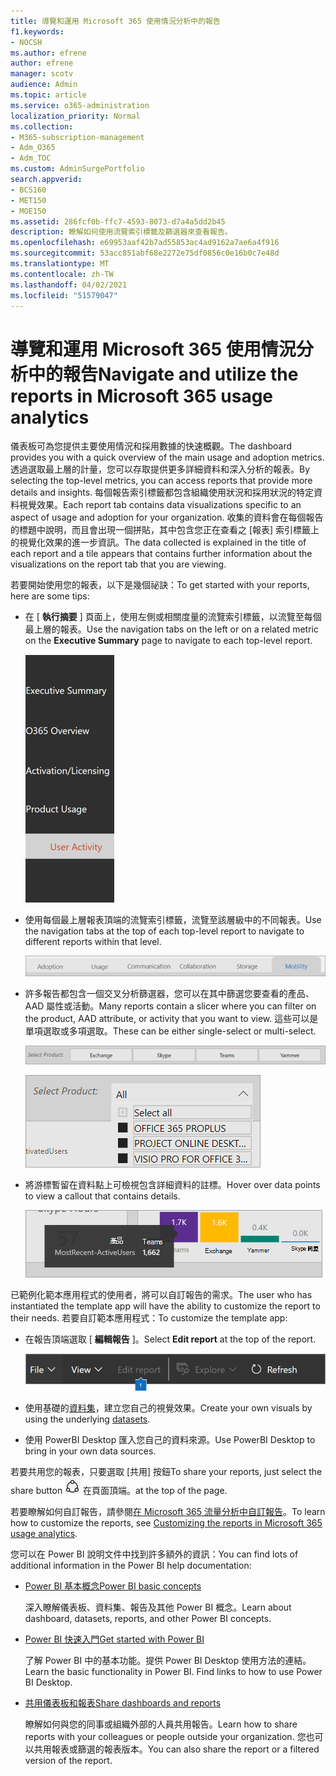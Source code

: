 ```yaml
---
title: 導覽和運用 Microsoft 365 使用情況分析中的報告
f1.keywords:
- NOCSH
ms.author: efrene
author: efrene
manager: scotv
audience: Admin
ms.topic: article
ms.service: o365-administration
localization_priority: Normal
ms.collection:
- M365-subscription-management
- Adm_O365
- Adm_TOC
ms.custom: AdminSurgePortfolio
search.appverid:
- BCS160
- MET150
- MOE150
ms.assetid: 286fcf0b-ffc7-4593-8073-d7a4a5dd2b45
description: 瞭解如何使用流覽索引標籤及篩選器來查看報告。
ms.openlocfilehash: e69953aaf42b7ad55853ac4ad9162a7ae6a4f916
ms.sourcegitcommit: 53acc851abf68e2272e75df0856c0e16b0c7e48d
ms.translationtype: MT
ms.contentlocale: zh-TW
ms.lasthandoff: 04/02/2021
ms.locfileid: "51579047"
---
```

# <a name="navigate-and-utilize-the-reports-in-microsoft-365-usage-analytics"></a><span data-ttu-id="e6612-103">導覽和運用 Microsoft 365 使用情況分析中的報告</span><span class="sxs-lookup"><span data-stu-id="e6612-103">Navigate and utilize the reports in Microsoft 365 usage analytics</span></span>

<span data-ttu-id="e6612-104">儀表板可為您提供主要使用情況和採用數據的快速概觀。</span><span class="sxs-lookup"><span data-stu-id="e6612-104">The dashboard provides you with a quick overview of the main usage and adoption metrics.</span></span> <span data-ttu-id="e6612-105">透過選取最上層的計量，您可以存取提供更多詳細資料和深入分析的報表。</span><span class="sxs-lookup"><span data-stu-id="e6612-105">By selecting the top-level metrics, you can access reports that provide more details and insights.</span></span> <span data-ttu-id="e6612-106">每個報告索引標籤都包含組織使用狀況和採用狀況的特定資料視覺效果。</span><span class="sxs-lookup"><span data-stu-id="e6612-106">Each report tab contains data visualizations specific to an aspect of usage and adoption for your organization.</span></span> <span data-ttu-id="e6612-107">收集的資料會在每個報告的標題中說明，而且會出現一個拼貼，其中包含您正在查看之 [報表] 索引標籤上的視覺化效果的進一步資訊。</span><span class="sxs-lookup"><span data-stu-id="e6612-107">The data collected is explained in the title of each report and a tile appears that contains further information about the visualizations on the report tab that you are viewing.</span></span>

<span data-ttu-id="e6612-108">若要開始使用您的報表，以下是幾個祕訣：</span><span class="sxs-lookup"><span data-stu-id="e6612-108">To get started with your reports, here are some tips:</span></span>

- <span data-ttu-id="e6612-109">在 [ **執行摘要** ] 頁面上，使用左側或相關度量的流覽索引標籤，以流覽至每個最上層的報表。</span><span class="sxs-lookup"><span data-stu-id="e6612-109">Use the navigation tabs on the left or on a related metric on the **Executive Summary** page to navigate to each top-level report.</span></span>

    ![顯示左側的流覽索引標籤](../../media/navigate-usage-analytics1.png)

- <span data-ttu-id="e6612-111">使用每個最上層報表頂端的流覽索引標籤，流覽至該層級中的不同報表。</span><span class="sxs-lookup"><span data-stu-id="e6612-111">Use the navigation tabs at the top of each top-level report to navigate to different reports within that level.</span></span>

    ![顯示每個報告頂端的流覽索引標籤](../../media/navigate-usage-analytics2.png)

- <span data-ttu-id="e6612-113">許多報告都包含一個交叉分析篩選器，您可以在其中篩選您要查看的產品、AAD 屬性或活動。</span><span class="sxs-lookup"><span data-stu-id="e6612-113">Many reports contain a slicer where you can filter on the product, AAD attribute, or activity that you want to view.</span></span> <span data-ttu-id="e6612-114">這些可以是單項選取或多項選取。</span><span class="sxs-lookup"><span data-stu-id="e6612-114">These can be either single-select or multi-select.</span></span>

    ![顯示交叉分析篩選器](../../media/navigate-usage-analytics3.png)

    ![顯示交叉分析篩選器](../../media/navigate-usage-analytics4.png)


- <span data-ttu-id="e6612-117">將游標暫留在資料點上可檢視包含詳細資料的註標。</span><span class="sxs-lookup"><span data-stu-id="e6612-117">Hover over data points to view a callout that contains details.</span></span>

    ![顯示懸停範例](../../media/navigate-usage-analytics6.png)

<span data-ttu-id="e6612-119">已範例化範本應用程式的使用者，將可以自訂報告的需求。</span><span class="sxs-lookup"><span data-stu-id="e6612-119">The user who has instantiated the template app will have the ability to customize the report to their needs.</span></span> <span data-ttu-id="e6612-120">若要自訂範本應用程式：</span><span class="sxs-lookup"><span data-stu-id="e6612-120">To customize the template app:</span></span>

- <span data-ttu-id="e6612-121">在報告頂端選取 [ **編輯報告** ]。</span><span class="sxs-lookup"><span data-stu-id="e6612-121">Select **Edit report** at the top of the report.</span></span>

    ![顯示編輯報告](../../media/navigate-usage-analytics7.png)


- <span data-ttu-id="e6612-123">使用基礎的[資料集](usage-analytics-data-model.md)，建立您自己的視覺效果。</span><span class="sxs-lookup"><span data-stu-id="e6612-123">Create your own visuals by using the underlying [datasets](usage-analytics-data-model.md).</span></span>

- <span data-ttu-id="e6612-124">使用 PowerBI Desktop 匯入您自己的資料來源。</span><span class="sxs-lookup"><span data-stu-id="e6612-124">Use PowerBI Desktop to bring in your own data sources.</span></span>

<span data-ttu-id="e6612-125">若要共用您的報表，只要選取 [共用] 按鈕</span><span class="sxs-lookup"><span data-stu-id="e6612-125">To share your reports, just select the share button</span></span> ![Power BI Share icon](../../media/dbb0569d-2013-4f9d-ab9d-d01b09631b92.png) <span data-ttu-id="e6612-127">在頁面頂端。</span><span class="sxs-lookup"><span data-stu-id="e6612-127">at the top of the page.</span></span>

<span data-ttu-id="e6612-128">若要瞭解如何自訂報告，請參閱[在 Microsoft 365 流量分析中自訂報告](customize-reports.md)。</span><span class="sxs-lookup"><span data-stu-id="e6612-128">To learn how to customize the reports, see [Customizing the reports in Microsoft 365 usage analytics](customize-reports.md).</span></span>

<span data-ttu-id="e6612-129">您可以在 Power BI 說明文件中找到許多額外的資訊：</span><span class="sxs-lookup"><span data-stu-id="e6612-129">You can find lots of additional information in the Power BI help documentation:</span></span>

- [<span data-ttu-id="e6612-130">Power BI 基本概念</span><span class="sxs-lookup"><span data-stu-id="e6612-130">Power BI basic concepts</span></span>](/power-bi/service-basic-concepts)

    <span data-ttu-id="e6612-131">深入瞭解儀表板、資料集、報告及其他 Power BI 概念。</span><span class="sxs-lookup"><span data-stu-id="e6612-131">Learn about dashboard, datasets, reports, and other Power BI concepts.</span></span>

- [<span data-ttu-id="e6612-132">Power BI 快速入門</span><span class="sxs-lookup"><span data-stu-id="e6612-132">Get started with Power BI</span></span>](/power-bi/service-get-started?wt.mc_id=O365_Reports_PBI_contentpack)

    <span data-ttu-id="e6612-p104">了解 Power BI 中的基本功能。提供 Power BI Desktop 使用方法的連結。</span><span class="sxs-lookup"><span data-stu-id="e6612-p104">Learn the basic functionality in Power BI. Find links to how to use Power BI Desktop.</span></span>

- [<span data-ttu-id="e6612-135">共用儀表板和報表</span><span class="sxs-lookup"><span data-stu-id="e6612-135">Share dashboards and reports</span></span>](/power-bi/service-share-dashboards)

    <span data-ttu-id="e6612-136">瞭解如何與您的同事或組織外部的人員共用報告。</span><span class="sxs-lookup"><span data-stu-id="e6612-136">Learn how to share reports with your colleagues or people outside your organization.</span></span> <span data-ttu-id="e6612-137">您也可以共用報表或篩選的報表版本。</span><span class="sxs-lookup"><span data-stu-id="e6612-137">You can also share the report or a filtered version of the report.</span></span>